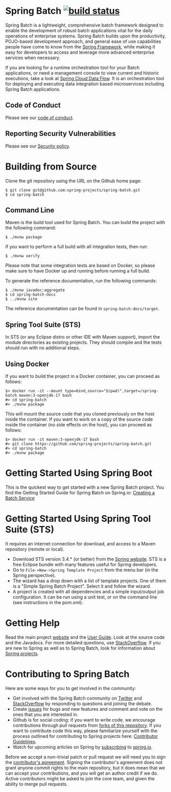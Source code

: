 # Spring Batch [![build status](https://github.com/spring-projects/spring-batch/actions/workflows/continuous-integration.yml/badge.svg)](https://github.com/spring-projects/spring-batch/actions/workflows/continuous-integration.yml)

Spring Batch is a lightweight, comprehensive batch framework designed to enable the development of robust batch applications vital for the daily operations of enterprise systems.  Spring Batch builds upon the productivity, POJO-based development approach, and general ease of use capabilities people have come to know from the [Spring Framework](https://github.com/spring-projects/spring-framework), while making it easy for developers to access and leverage more advanced enterprise services when necessary.

If you are looking for a runtime orchestration tool for your Batch applications, or need a management console to view current and historic executions, take a look at [Spring Cloud Data Flow](https://cloud.spring.io/spring-cloud-dataflow/).  It is an orchestration tool for deploying and executing data integration based microservices including Spring Batch applications.

## Code of Conduct

Please see our [code of conduct](https://github.com/spring-projects/.github/blob/main/CODE_OF_CONDUCT.md).

## Reporting Security Vulnerabilities

Please see our [Security policy](https://github.com/spring-projects/spring-batch/security/policy).

# Building from Source

Clone the git repository using the URL on the Github home page:

    $ git clone git@github.com:spring-projects/spring-batch.git
    $ cd spring-batch

## Command Line

Maven is the build tool used for Spring Batch. You can build the project with the following command:

    $ ./mvnw package

If you want to perform a full build with all integration tests, then run:

    $ ./mvnw verify

Please note that some integration tests are based on Docker, so please make sure to have Docker up and running before running a full build.

To generate the reference documentation, run the following commands:

```
$ ./mvnw javadoc:aggregate
$ cd spring-batch-docs
$ ../mvnw site
```

The reference documentation can be found in `spring-batch-docs/target`.

## Spring Tool Suite (STS)
In STS (or any Eclipse distro or other IDE with Maven support), import the module directories as existing projects.  They should compile and the tests should run with no additional steps.

## Using Docker

If you want to build the project in a Docker container, you can proceed as follows:

```
$> docker run -it --mount type=bind,source="$(pwd)",target=/spring-batch maven:3-openjdk-17 bash
#> cd spring-batch
#> ./mvnw package
```

This will mount the source code that you cloned previously on the host inside the container.
If you want to work on a copy of the source code inside the container (no side effects on the host),
you can proceed as follows:

```
$> docker run -it maven:3-openjdk-17 bash
#> git clone https://github.com/spring-projects/spring-batch.git
#> cd spring-batch
#> ./mvnw package
```

# Getting Started Using Spring Boot
This is the quickest way to get started with a new Spring Batch project.  You find the Getting Started Guide for Spring
Batch on Spring.io: [Creating a Batch Service](https://spring.io/guides/gs/batch-processing/)

# Getting Started Using Spring Tool Suite (STS)

It requires an internet connection for download, and access to a Maven repository (remote or local).

* Download STS version 3.4.* (or better) from the [Spring website](https://spring.io/tools).  STS is a free Eclipse bundle with many features useful for Spring developers.
* Go to `File->New->Spring Template Project` from the menu bar (in the Spring perspective).
* The wizard has a drop down with a list of template projects.  One of them is a "Simple Spring Batch Project".  Select it and follow the wizard.
* A project is created with all dependencies and a simple input/output job configuration.  It can be run using a unit test, or on the command line (see instructions in the pom.xml).

# Getting Help

Read the main project [website](https://projects.spring.io/spring-batch/) and the [User Guide](https://docs.spring.io/spring-batch/docs/current/reference/). 
Look at the source code and the Javadocs.
For more detailed questions, use [StackOverflow](https://stackoverflow.com/questions/tagged/spring-batch).
If you are new to Spring as well as to Spring Batch, look for information about [Spring projects](https://spring.io/projects).

# Contributing to Spring Batch

Here are some ways for you to get involved in the community:

* Get involved with the Spring Batch community on [Twitter](https://twitter.com/springbatch) and [StackOverflow](https://stackoverflow.com/questions/tagged/spring-batch) by responding to questions and joining the debate.
* Create [issues](https://github.com/spring-projects/spring-batch/issues) for bugs and new features and comment and vote on the ones that you are interested in.
* Github is for social coding: if you want to write code, we encourage contributions through pull requests from [forks of this repository](https://help.github.com/forking/).  If you want to contribute code this way, please familiarize yourself with the process outlined for contributing to Spring projects here: [Contributor Guidelines](https://github.com/spring-projects/spring-batch/blob/main/CONTRIBUTING.md).
* Watch for upcoming articles on Spring by [subscribing](feed://assets.spring.io/drupal/node/feed.xml) to [spring.io](https://spring.io).

Before we accept a non-trivial patch or pull request we will need you to sign the [contributor's agreement](https://support.springsource.com/spring_committer_signup).  Signing the contributor's agreement does not grant anyone commit rights to the main repository, but it does mean that we can accept your contributions, and you will get an author credit if we do.  Active contributors might be asked to join the core team, and given the ability to merge pull requests.
